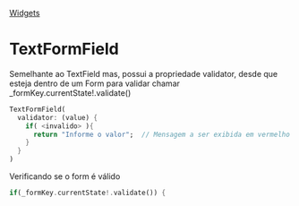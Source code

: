 [Widgets](https://github.com/leofds/flutter-class/blob/master/flutter/widgets/README.md)

# TextFormField

Semelhante ao TextField mas, possui a propriedade validator, desde que esteja dentro de um Form para validar chamar _formKey.currentState!.validate()

```dart
TextFormField(
  validator: (value) {
    if( <invalido> ){
      return "Informe o valor";  // Mensagem a ser exibida em vermelho em baixo da caixa caso a validação falhe
    }
  }
)
```

Verificando se o form é válido

```dart
if(_formKey.currentState!.validate()) {
```
